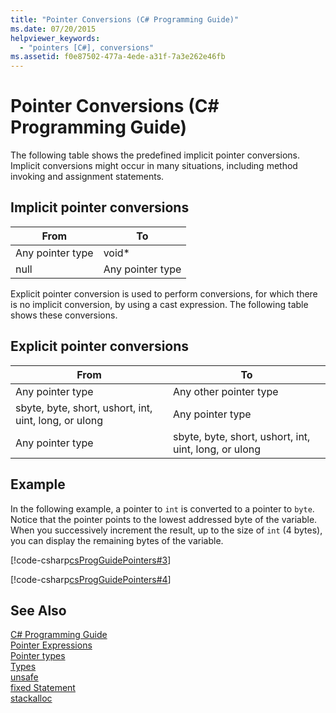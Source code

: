 ```yaml
---
title: "Pointer Conversions (C# Programming Guide)"
ms.date: 07/20/2015
helpviewer_keywords: 
  - "pointers [C#], conversions"
ms.assetid: f0e87502-477a-4ede-a31f-7a3e262e46fb
---
```

# Pointer Conversions (C# Programming Guide)
The following table shows the predefined implicit pointer conversions. Implicit conversions might occur in many situations, including method invoking and assignment statements.  

## Implicit pointer conversions  


|From|To|  
|----------|--------|  
|Any pointer type|void*|  
|null|Any pointer type|  

 Explicit pointer conversion is used to perform conversions, for which there is no implicit conversion, by using a cast expression. The following table shows these conversions.  

## Explicit pointer conversions  


|From|To|  
|----------|--------|  
|Any pointer type|Any other pointer type|  
|sbyte, byte, short, ushort, int, uint, long, or ulong|Any pointer type|  
|Any pointer type|sbyte, byte, short, ushort, int, uint, long, or ulong|  

## Example  
 In the following example, a pointer to `int` is converted to a pointer to `byte`. Notice that the pointer points to the lowest addressed byte of the variable. When you successively increment the result, up to the size of `int` (4 bytes), you can display the remaining bytes of the variable.  

 [!code-csharp[csProgGuidePointers#3](../../../csharp/programming-guide/unsafe-code-pointers/codesnippet/CSharp/pointer-conversions_1.cs)]  

 [!code-csharp[csProgGuidePointers#4](../../../csharp/programming-guide/unsafe-code-pointers/codesnippet/CSharp/pointer-conversions_2.cs)]  

## See Also  
 [C# Programming Guide](../../../csharp/programming-guide/index.md)  
 [Pointer Expressions](../../../csharp/programming-guide/unsafe-code-pointers/pointer-expressions.md)  
 [Pointer types](../../../csharp/programming-guide/unsafe-code-pointers/pointer-types.md)  
 [Types](../../../csharp/language-reference/keywords/types.md)  
 [unsafe](../../../csharp/language-reference/keywords/unsafe.md)  
 [fixed Statement](../../../csharp/language-reference/keywords/fixed-statement.md)  
 [stackalloc](../../../csharp/language-reference/keywords/stackalloc.md)
